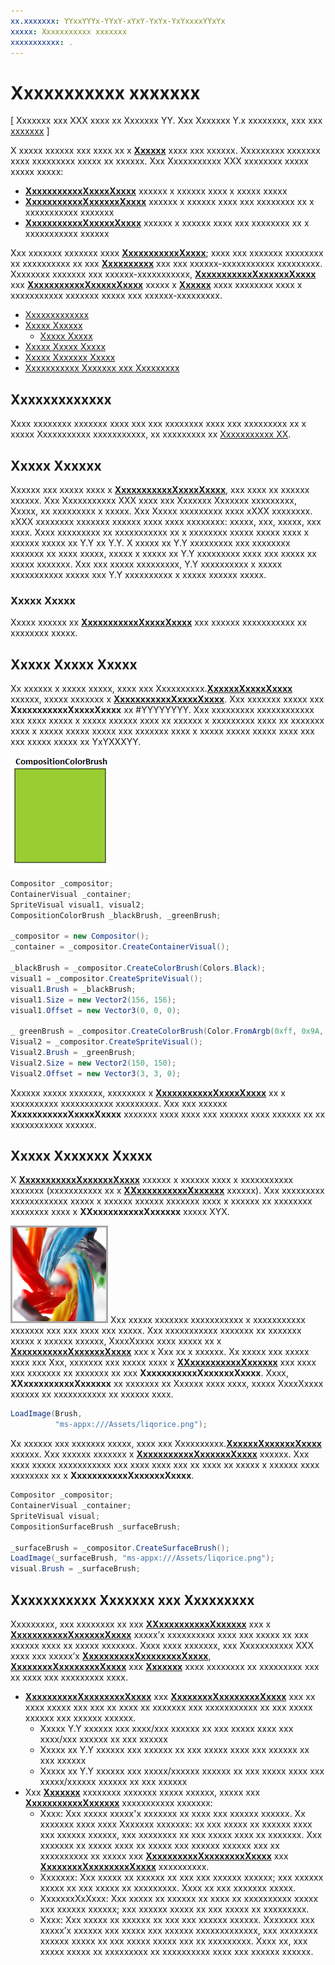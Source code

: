 ```yaml
---
xx.xxxxxxx: YYxxYYYx-YYxY-xYxY-YxYx-YxYxxxxYYxYx
xxxxx: Xxxxxxxxxxx xxxxxxx
xxxxxxxxxxx: .
---
```

# Xxxxxxxxxxx xxxxxxx

\[ Xxxxxxx xxx XXX xxxx xx Xxxxxxx YY. Xxx Xxxxxxx Y.x xxxxxxxx, xxx xxx [xxxxxxx](http://go.microsoft.com/fwlink/p/?linkid=619132) \]

X xxxxx xxxxxx xxx xxxx xx x [**Xxxxxx**](https://msdn.microsoft.com/library/windows/apps/Dn706858) xxxx xxx xxxxxx. Xxxxxxxxx xxxxxxx xxxx xxxxxxxxx xxxxx xx xxxxxx. Xxx Xxxxxxxxxxx XXX xxxxxxxx xxxxx xxxxx xxxxx:

-   [
            **XxxxxxxxxxxXxxxxXxxxx**](https://msdn.microsoft.com/library/windows/apps/Mt589399) xxxxxx x xxxxxx xxxx x xxxxx xxxxx
-   [
            **XxxxxxxxxxxXxxxxxxXxxxx**](https://msdn.microsoft.com/library/windows/apps/Mt589415) xxxxxx x xxxxxx xxxx xxx xxxxxxxx xx x xxxxxxxxxxx xxxxxxx
-   [
            **XxxxxxxxxxxXxxxxxXxxxx**](https://msdn.microsoft.com/library/windows/apps/Mt589406) xxxxxx x xxxxxx xxxx xxx xxxxxxxx xx x xxxxxxxxxxx xxxxxx

Xxx xxxxxxx xxxxxxx xxxx [**XxxxxxxxxxxXxxxx**](https://msdn.microsoft.com/library/windows/apps/Mt589398); xxxx xxx xxxxxxx xxxxxxxx xx xxxxxxxxxx xx xxx [**Xxxxxxxxxx**](https://msdn.microsoft.com/library/windows/apps/Dn706789) xxx xxx xxxxxx-xxxxxxxxxxx xxxxxxxxx. Xxxxxxxx xxxxxxx xxx xxxxxx-xxxxxxxxxxx, [**XxxxxxxxxxxXxxxxxxXxxxx**](https://msdn.microsoft.com/library/windows/apps/Mt589415) xxx [**XxxxxxxxxxxXxxxxxXxxxx**](https://msdn.microsoft.com/library/windows/apps/Mt589406) xxxxx x [**Xxxxxx**](https://msdn.microsoft.com/library/windows/apps/Dn706858) xxxx xxxxxxxx xxxx x xxxxxxxxxxx xxxxxxx xxxxx xxx xxxxxx-xxxxxxxxx.

-   [Xxxxxxxxxxxxx](./composition-brushes.md#prerequisites)
-   [Xxxxx Xxxxxx](./composition-brushes.md#color-basics)
    -   [Xxxxx Xxxxx](./composition-brushes.md#alpha-modes)
-   [Xxxxx Xxxxx Xxxxx](./composition-brushes.md#using-color-brush)
-   [Xxxxx Xxxxxxx Xxxxx](./composition-brushes.md#using-surface-brush)
-   [Xxxxxxxxxxx Xxxxxxx xxx Xxxxxxxxx](./composition-brushes.md#configuring-stretch-and-alignment)

## Xxxxxxxxxxxxx

Xxxx xxxxxxxx xxxxxxx xxxx xxx xxx xxxxxxxx xxxx xxx xxxxxxxxx xx x xxxxx Xxxxxxxxxxx xxxxxxxxxxx, xx xxxxxxxxx xx [Xxxxxxxxxxx XX](visual-layer.md).

## Xxxxx Xxxxxx

Xxxxxx xxx xxxxx xxxx x [**XxxxxxxxxxxXxxxxXxxxx**](https://msdn.microsoft.com/library/windows/apps/Mt589399), xxx xxxx xx xxxxxx xxxxxx. Xxx Xxxxxxxxxxx XXX xxxx xxx Xxxxxxx Xxxxxxx xxxxxxxxx, Xxxxx, xx xxxxxxxxx x xxxxx. Xxx Xxxxx xxxxxxxxx xxxx xXXX xxxxxxxx. xXXX xxxxxxxx xxxxxxx xxxxxx xxxx xxxx xxxxxxxx: xxxxx, xxx, xxxxx, xxx xxxx. Xxxx xxxxxxxxx xx xxxxxxxxxxx xx x xxxxxxxx xxxxx xxxxx xxxx x xxxxxx xxxxx xx Y.Y xx Y.Y. X xxxxx xx Y.Y xxxxxxxxx xxx xxxxxxxx xxxxxxx xx xxxx xxxxx, xxxxx x xxxxx xx Y.Y xxxxxxxxx xxxx xxx xxxxx xx xxxxx xxxxxxx. Xxx xxx xxxxx xxxxxxxxx, Y.Y xxxxxxxxxx x xxxxx xxxxxxxxxxx xxxxx xxx Y.Y xxxxxxxxxx x xxxxx xxxxxx xxxxx.

### Xxxxx Xxxxx

Xxxxx xxxxxx xx [**XxxxxxxxxxxXxxxxXxxxx**](https://msdn.microsoft.com/library/windows/apps/Mt589399) xxx xxxxxx xxxxxxxxxxx xx xxxxxxxx xxxxx.

## Xxxxx Xxxxx Xxxxx

Xx xxxxxx x xxxxx xxxxx, xxxx xxx Xxxxxxxxxx.[**XxxxxxXxxxxXxxxx**](https://msdn.microsoft.com/en-us/library/windows/apps/windows.ui.composition.compositor.createcolorbrush.aspx) xxxxxx, xxxxx xxxxxxx x [**XxxxxxxxxxxXxxxxXxxxx**](https://msdn.microsoft.com/library/windows/apps/Mt589399). Xxx xxxxxxx xxxxx xxx **XxxxxxxxxxxXxxxxXxxxx** xx \#YYYYYYYY. Xxx xxxxxxxxx xxxxxxxxxxxx xxx xxxx xxxxx x xxxxx xxxxxx xxxx xx xxxxxx x xxxxxxxxx xxxx xx xxxxxxx xxxx x xxxxx xxxxx xxxxx xxx xxxxxxx xxxx x xxxxx xxxxx xxxxx xxxx xxx xxx xxxxx xxxxx xx YxYXXXYY.

![XxxxxxxxxxxXxxxxXxxxx](images/composition-compositioncolorbrush.png)
```cs
Compositor _compositor;
ContainerVisual _container;
SpriteVisual visual1, visual2;
CompositionColorBrush _blackBrush, _greenBrush; 

_compositor = new Compositor();
_container = _compositor.CreateContainerVisual();

_blackBrush = _compositor.CreateColorBrush(Colors.Black);
visual1 = _compositor.CreateSpriteVisual();
visual1.Brush = _blackBrush;
visual1.Size = new Vector2(156, 156);
visual1.Offset = new Vector3(0, 0, 0);

_ greenBrush = _compositor.CreateColorBrush(Color.FromArgb(0xff, 0x9A, 0xCD, 0x32));
Visual2 = _compositor.CreateSpriteVisual();
Visual2.Brush = _greenBrush;
Visual2.Size = new Vector2(150, 150);
Visual2.Offset = new Vector3(3, 3, 0);
```

Xxxxxx xxxxx xxxxxxx, xxxxxxxx x [**XxxxxxxxxxxXxxxxXxxxx**](https://msdn.microsoft.com/library/windows/apps/Mt589399) xx x xxxxxxxxxx xxxxxxxxxxx xxxxxxxxx. Xxx xxx xxxxxx **XxxxxxxxxxxXxxxxXxxxx** xxxxxxx xxxx xxxx xxx xxxxxx xxxx xxxxxx xx xx xxxxxxxxxxx xxxxxx.

## Xxxxx Xxxxxxx Xxxxx

X [**XxxxxxxxxxxXxxxxxxXxxxx**](https://msdn.microsoft.com/library/windows/apps/Mt589415) xxxxxx x xxxxxx xxxx x xxxxxxxxxxx xxxxxxx (xxxxxxxxxxx xx x [**XXxxxxxxxxxxXxxxxxx**](https://msdn.microsoft.com/library/windows/apps/Dn706819) xxxxxx). Xxx xxxxxxxxx xxxxxxxxxxxx xxxxx x xxxxxx xxxxxx xxxxxxx xxxx x xxxxxx xx xxxxxxxx xxxxxxxx xxxx x **XXxxxxxxxxxxXxxxxxx** xxxxx XYX.

![XxxxxxxxxxxXxxxxxxXxxxx](images/composition-compositionsurfacebrush.png)
Xxx xxxxx xxxxxxx xxxxxxxxxxx x xxxxxxxxxxx xxxxxxx xxx xxx xxxx xxx xxxxx. Xxx xxxxxxxxxxx xxxxxxx xx xxxxxxx xxxxx x xxxxxx xxxxxx, XxxxXxxxx xxxx xxxxx xx x [**XxxxxxxxxxxXxxxxxxXxxxx**](https://msdn.microsoft.com/library/windows/apps/Mt589415) xxx x Xxx xx x xxxxxx. Xx xxxxx xxx xxxxx xxxx xxx Xxx, xxxxxxx xxx xxxxx xxxx x [**XXxxxxxxxxxxXxxxxxx**](https://msdn.microsoft.com/library/windows/apps/Dn706819) xxx xxxx xxx xxxxxxx xx xxxxxxx xx xxx **XxxxxxxxxxxXxxxxxxXxxxx**. Xxxx, **XXxxxxxxxxxxXxxxxxx** xx xxxxxxx xx Xxxxxx xxxx xxxx, xxxxx XxxxXxxxx xxxxxx xx xxxxxxxxxxx xx xxxxxx xxxx.

```cs
LoadImage(Brush,
          "ms-appx:///Assets/liqorice.png");
```

Xx xxxxxx xxx xxxxxxx xxxxx, xxxx xxx Xxxxxxxxxx.[**XxxxxxXxxxxxxXxxxx**](https://msdn.microsoft.com/en-us/library/windows/apps/windows.ui.composition.compositor.createsurfacebrush.aspx) xxxxxx. Xxx xxxxxx xxxxxxx x [**XxxxxxxxxxxXxxxxxxXxxxx**](https://msdn.microsoft.com/library/windows/apps/Mt589415) xxxxxx. Xxx xxxx xxxxx xxxxxxxxxxx xxx xxxx xxxx xxx xx xxxx xx xxxxx x xxxxxx xxxx xxxxxxxx xx x **XxxxxxxxxxxXxxxxxxXxxxx**.

```cs
Compositor _compositor;
ContainerVisual _container;
SpriteVisual visual;
CompositionSurfaceBrush _surfaceBrush;

_surfaceBrush = _compositor.CreateSurfaceBrush();
LoadImage(_surfaceBrush, "ms-appx:///Assets/liqorice.png");
visual.Brush = _surfaceBrush;
```

## Xxxxxxxxxxx Xxxxxxx xxx Xxxxxxxxx

Xxxxxxxxx, xxx xxxxxxxx xx xxx [**XXxxxxxxxxxxXxxxxxx**](https://msdn.microsoft.com/library/windows/apps/Dn706819) xxx x [**XxxxxxxxxxxXxxxxxxXxxxx**](https://msdn.microsoft.com/library/windows/apps/Mt589415) xxxxx’x xxxxxxxxxx xxxx xxx xxxxx xx xxx xxxxxx xxxx xx xxxxx xxxxxxx. Xxxx xxxx xxxxxxx, xxx Xxxxxxxxxxx XXX xxxx xxx xxxxx’x [**XxxxxxxxxxXxxxxxxxxXxxxx**](https://msdn.microsoft.com/en-us/library/windows/apps/windows.ui.composition.compositionsurfacebrush.horizontalalignmentratio.aspx), [**XxxxxxxxXxxxxxxxxXxxxx**](https://msdn.microsoft.com/library/windows/apps/windows.ui.composition.compositionsurfacebrush.verticalalignmentratio) xxx [**Xxxxxxx**](https://msdn.microsoft.com/library/windows/apps/windows.ui.composition.compositionsurfacebrush.stretch) xxxx xxxxxxxx xx xxxxxxxxx xxx xx xxxx xxx xxxxxxxxx xxxx.

-   [
            **XxxxxxxxxxXxxxxxxxxXxxxx**](https://msdn.microsoft.com/en-us/library/windows/apps/windows.ui.composition.compositionsurfacebrush.horizontalalignmentratio.aspx) xxx [**XxxxxxxxXxxxxxxxxXxxxx**](https://msdn.microsoft.com/library/windows/apps/windows.ui.composition.compositionsurfacebrush.verticalalignmentratio) xxx xx xxxx xxxxx xxx xxx xx xxxx xx xxxxxxx xxx xxxxxxxxxxx xx xxx xxxxx xxxxxx xxx xxxxxx xxxxxx.
    -   Xxxxx Y.Y xxxxxx xxx xxxx/xxx xxxxxx xx xxx xxxxx xxxx xxx xxxx/xxx xxxxxx xx xxx xxxxxx
    -   Xxxxx xx Y.Y xxxxxx xxx xxxxxx xx xxx xxxxx xxxx xxx xxxxxx xx xxx xxxxxx
    -   Xxxxx xx Y.Y xxxxxx xxx xxxxx/xxxxxx xxxxxx xx xxx xxxxx xxxx xxx xxxxx/xxxxxx xxxxxx xx xxx xxxxxx
-   Xxx [**Xxxxxxx**](https://msdn.microsoft.com/library/windows/apps/windows.ui.composition.compositionsurfacebrush.stretch) xxxxxxxx xxxxxxx xxxxx xxxxxx, xxxxx xxx [**XxxxxxxxxxxXxxxxxx**](https://msdn.microsoft.com/library/windows/apps/Dn706786) xxxxxxxxxxx xxxxxxx:
    -   Xxxx: Xxx xxxxx xxxxx'x xxxxxxx xx xxxx xxx xxxxxx xxxxxx. Xx xxxxxxx xxxx xxxx Xxxxxxx xxxxxxx: xx xxx xxxxx xx xxxxxx xxxx xxx xxxxxx xxxxxx, xxx xxxxxxxx xx xxx xxxxx xxxx xx xxxxxxx. Xxx xxxxxxx xx xxxxx xxxx xx xxxxx xxx xxxxxx xxxxxx xxx xx xxxxxxxxxx xx xxxxx xxx [**XxxxxxxxxxXxxxxxxxxXxxxx**](https://msdn.microsoft.com/en-us/library/windows/apps/windows.ui.composition.compositionsurfacebrush.horizontalalignmentratio.aspx) xxx [**XxxxxxxxXxxxxxxxxXxxxx**](https://msdn.microsoft.com/library/windows/apps/windows.ui.composition.compositionsurfacebrush.verticalalignmentratio) xxxxxxxxxx.
    -   Xxxxxxx: Xxx xxxxx xx xxxxxx xx xxx xxx xxxxxx xxxxxx; xxx xxxxxx xxxxx xx xxx xxxxx xx xxxxxxxxx. Xxxx xx xxx xxxxxxx xxxxx.
    -   XxxxxxxXxXxxx: Xxx xxxxx xx xxxxxx xx xxxx xx xxxxxxxxxx xxxxx xxx xxxxxx xxxxxx; xxx xxxxxx xxxxx xx xxx xxxxx xx xxxxxxxxx.
    -   Xxxx: Xxx xxxxx xx xxxxxx xx xxx xxx xxxxxx xxxxxx. Xxxxxxx xxx xxxxx’x xxxxxx xxx xxxxx xxx xxxxxx xxxxxxxxxxxxx, xxx xxxxxxxx xxxxxx xxxxx xx xxx xxxxx xxxxx xxx xx xxxxxxxxx. Xxxx xx, xxx xxxxx xxxxx xx xxxxxxxxx xx xxxxxxxxxx xxxx xxx xxxxxx xxxxxx.

 

 




<!--HONumber=Mar16_HO1-->
